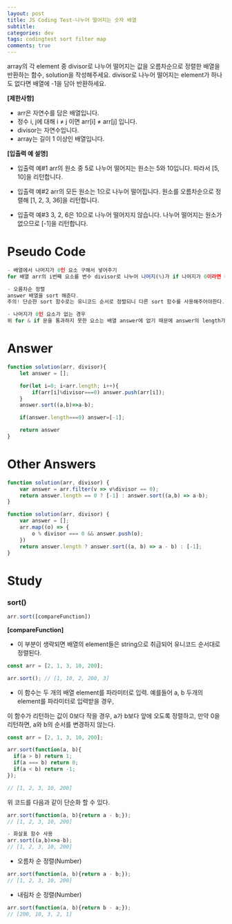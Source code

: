 ```yaml
---  
layout: post  
title: JS Coding Test-나누어 떨어지는 숫자 배열
subtitle: 
categories: dev
tags: codingtest sort filter map
comments: true  
--- 
```


array의 각 element 중 divisor로 나누어 떨어지는 값을 오름차순으로 정렬한 배열을 반환하는 함수, solution을 작성해주세요.
divisor로 나누어 떨어지는 element가 하나도 없다면 배열에 -1을 담아 반환하세요.

**[제한사항]**
- arr은 자연수를 담은 배열입니다.
- 정수 i, j에 대해 i ≠ j 이면 arr[i] ≠ arr[j] 입니다.
- divisor는 자연수입니다.
- array는 길이 1 이상인 배열입니다.

**[입출력 예 설명]**
- 입출력 예#1
arr의 원소 중 5로 나누어 떨어지는 원소는 5와 10입니다. 따라서 [5, 10]을 리턴합니다.

- 입출력 예#2
arr의 모든 원소는 1으로 나누어 떨어집니다. 원소를 오름차순으로 정렬해 [1, 2, 3, 36]을 리턴합니다.

- 입출력 예#3
3, 2, 6은 10으로 나누어 떨어지지 않습니다. 나누어 떨어지는 원소가 없으므로 [-1]을 리턴합니다.

# Pseudo Code

```javascript
- 배열에서 나머지가 0인 요소 구해서 넣어주기
for 배열 arr의 i번째 요소를 변수 divisor로 나누어 나머지(%)가 if 나머지가 0이라면 배열 answer에 i번째 요소를 psuh.

- 오름차순 정렬
answer 배열을 sort 해준다.
주의! 단순한 sort 함수로는 유니코드 순서로 정렬되니 다른 sort 함수를 사용해주어야한다. (ex. 단순 sort 정렬시 10보다 2가 뒤에 나온다.)

- 나머지가 0인 요소가 없는 경우
위 for & if 문을 통과하지 못한 요소는 배열 answer에 없기 때문에 answer의 length가 0인 경우 answer은 [-1]
```

# Answer

```javascript
function solution(arr, divisor){
    let answer = [];

    for(let i=0; i<arr.length; i++){
        if(arr[i]%divisor===0) answer.push(arr[i]);
    }
    answer.sort((a,b)=>a-b);

    if(answer.length===0) answer=[-1];

    return answer
}
```

# Other Answers

```javascript
function solution(arr, divisor) {
    var answer = arr.filter(v => v%divisor == 0);
    return answer.length == 0 ? [-1] : answer.sort((a,b) => a-b);
}
```

```javascript
function solution(arr, divisor) {
    var answer = [];
    arr.map((o) => {
        o % divisor === 0 && answer.push(o);
    })
    return answer.length ? answer.sort((a, b) => a - b) : [-1];
}
```

# Study

### sort()

```javascript
arr.sort([compareFunction])
```
**[compareFunction]**
- 이 부분이 생략되면 배열의 element들은 string으로 취급되어 유니코드 순서대로 정렬된다.

```javascript
const arr = [2, 1, 3, 10, 200];

arr.sort(); // [1, 10, 2, 200, 3]
```

- 이 함수는 두 개의 배열 element를 파라미터로 입력. 예를들어 a, b 두개의 element를 파라미터로 입력받을 경우,

이 함수가 리턴하는 값이 0보다 작을 경우,  a가 b보다 앞에 오도록 정렬하고, 만약 0을 리턴하면, a와 b의 순서를 변경하지 않는다.

```javascript
const arr = [2, 1, 3, 10, 200];

arr.sort(function(a, b){
  if(a > b) return 1;
  if(a === b) return 0;
  if(a < b) return -1;
}); 

// [1, 2, 3, 10, 200]
```

위 코드를 다음과 같이 단순화 할 수 있다.

```javascript
arr.sort(function(a, b){return a - b;});
// [1, 2, 3, 10, 200]

- 화살표 함수 사용
arr.sort((a,b)=>a-b);
// [1, 2, 3, 10, 200]
```

- 오름차 순 정렬(Number)

```javascript
arr.sort(function(a, b){return a - b;});
// [1, 2, 3, 10, 200]
```

- 내림차 순 정렬(Number)

```javascript
arr.sort(function(a, b){return b - a;});
// [200, 10, 3, 2, 1]
```